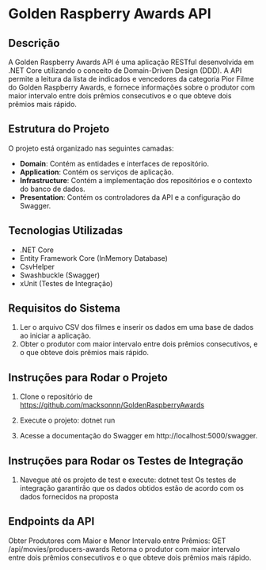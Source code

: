 # Golden Raspberry Awards API

## Descrição
A Golden Raspberry Awards API é uma aplicação RESTful desenvolvida em .NET Core utilizando o conceito de Domain-Driven Design (DDD). A API permite a leitura da lista de indicados e vencedores da categoria Pior Filme do Golden Raspberry Awards, e fornece informações sobre o produtor com maior intervalo entre dois prêmios consecutivos e o que obteve dois prêmios mais rápido.

## Estrutura do Projeto
O projeto está organizado nas seguintes camadas:
- **Domain**: Contém as entidades e interfaces de repositório.
- **Application**: Contém os serviços de aplicação.
- **Infrastructure**: Contém a implementação dos repositórios e o contexto do banco de dados.
- **Presentation**: Contém os controladores da API e a configuração do Swagger.

## Tecnologias Utilizadas
- .NET Core
- Entity Framework Core (InMemory Database)
- CsvHelper
- Swashbuckle (Swagger)
- xUnit (Testes de Integração)

## Requisitos do Sistema
1. Ler o arquivo CSV dos filmes e inserir os dados em uma base de dados ao iniciar a aplicação.
2. Obter o produtor com maior intervalo entre dois prêmios consecutivos, e o que obteve dois prêmios mais rápido.


## Instruções para Rodar o Projeto
1. Clone o repositório de https://github.com/macksonnn/GoldenRaspberryAwards

2. Execute o projeto:
   dotnet run

3. Acesse a documentação do Swagger em http://localhost:5000/swagger.

## Instruções para Rodar os Testes de Integração
1. Navegue até os projeto de test e execute:
  dotnet test
Os testes de integração garantirão que os dados obtidos estão de acordo com os dados fornecidos na proposta

## Endpoints da API
Obter Produtores com Maior e Menor Intervalo entre Prêmios:
  GET /api/movies/producers-awards
  Retorna o produtor com maior intervalo entre dois prêmios consecutivos e o que obteve dois prêmios mais rápido.

 

